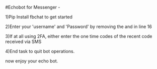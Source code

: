 #Echobot for Messenger -

1)Pip Install fbchat to get started

2)Enter your 'username' and 'Password' by removing the <Email ID> and <Password> in line 16

3)If at all using 2FA, either enter the one time codes of the recent code received via SMS

4)End task to quit bot operations.

now enjoy your echo bot.
